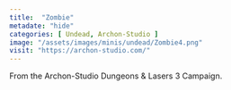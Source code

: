 ```yaml
---
title:  "Zombie"
metadate: "hide"
categories: [ Undead, Archon-Studio ]
image: "/assets/images/minis/undead/Zombie4.png"
visit: "https://archon-studio.com/"
---
```

From the Archon-Studio Dungeons & Lasers 3 Campaign.